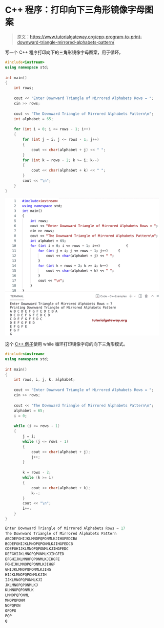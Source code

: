 # C++ 程序：打印向下三角形镜像字母图案

> 原文：<https://www.tutorialgateway.org/cpp-program-to-print-downward-triangle-mirrored-alphabets-pattern/>

写一个 C++ 程序打印向下的三角形镜像字母图案，用于循环。

```cpp
#include<iostream>
using namespace std;

int main()
{
	int rows;

	cout << "Enter Downward Triangle of Mirrored Alphabets Rows = ";
	cin >> rows;

	cout << "The Downward Triangle of Mirrored Alphabets Pattern\n";
	int alphabet = 65;

	for (int i = 0; i <= rows - 1; i++)
	{
		for (int j = i; j <= rows - 1; j++)
		{
			cout << char(alphabet + j) << " ";
		}
		for (int k = rows - 2; k >= i; k--)
		{
			cout << char(alphabet + k) << " ";
		}
		cout << "\n";
	}
}
```

![C++ Program to Print Downward Triangle Mirrored Alphabets Pattern](img/2b57f40b6beb5b0233f4874b2f036006.png)

这个 [C++ 例子](https://www.tutorialgateway.org/cpp-programs/)使用 while 循环打印镜像字母的向下三角形模式。

```cpp
#include<iostream>
using namespace std;

int main()
{
	int rows, i, j, k, alphabet;

	cout << "Enter Downward Triangle of Mirrored Alphabets Rows = ";
	cin >> rows;

	cout << "The Downward Triangle of Mirrored Alphabets Pattern\n";
	alphabet = 65;
	i = 0;

	while (i <= rows - 1)
	{
		j = i;
		while (j <= rows - 1)
		{
			cout << char(alphabet + j);
			j++;
		}

		k = rows - 2;
		while (k >= i)
		{
			cout << char(alphabet + k);
			k--;
		}
		cout << "\n";
		i++;
	}
}
```

```cpp
Enter Downward Triangle of Mirrored Alphabets Rows = 17
The Downward Triangle of Mirrored Alphabets Pattern
ABCDEFGHIJKLMNOPQPONMLKJIHGFEDCBA
BCDEFGHIJKLMNOPQPONMLKJIHGFEDCB
CDEFGHIJKLMNOPQPONMLKJIHGFEDC
DEFGHIJKLMNOPQPONMLKJIHGFED
EFGHIJKLMNOPQPONMLKJIHGFE
FGHIJKLMNOPQPONMLKJIHGF
GHIJKLMNOPQPONMLKJIHG
HIJKLMNOPQPONMLKJIH
IJKLMNOPQPONMLKJI
JKLMNOPQPONMLKJ
KLMNOPQPONMLK
LMNOPQPONML
MNOPQPONM
NOPQPON
OPQPO
PQP
Q
```